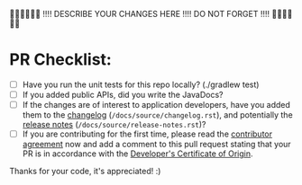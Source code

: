 👮🏻👮🏻👮🏻 !!!! DESCRIBE YOUR CHANGES HERE !!!! DO NOT FORGET !!!! 👮🏻👮🏻👮🏻


# PR Checklist:

- [ ] Have you run the unit tests for this repo locally? (./gradlew test)
- [ ] If you added public APIs, did you write the JavaDocs?
- [ ] If the changes are of interest to application developers, have you added them to the [changelog](https://docs.corda.net/head/changelog.html) (`/docs/source/changelog.rst`), and potentially the [release notes](https://docs.corda.net/head/release-notes.html) (`/docs/source/release-notes.rst`)?
- [ ] If you are contributing for the first time, please read the [contributor agreement](https://docs.corda.net/head/contributing.html) now and add a comment to this pull request stating that your PR is in accordance with the [Developer's Certificate of Origin](https://docs.corda.net/head/contributing.html#merging-the-changes-back-into-corda).

Thanks for your code, it's appreciated! :)

